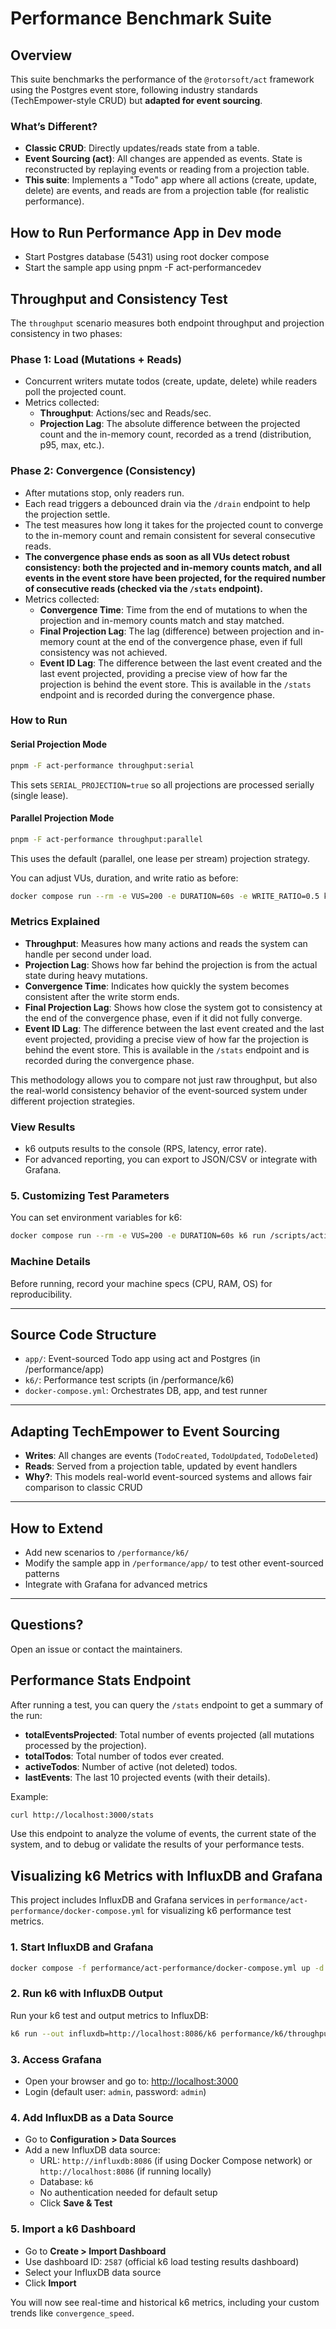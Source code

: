 # Performance Benchmark Suite

## Overview

This suite benchmarks the performance of the `@rotorsoft/act` framework using the Postgres event store, following industry standards (TechEmpower-style CRUD) but **adapted for event sourcing**.

### What’s Different?

- **Classic CRUD**: Directly updates/reads state from a table.
- **Event Sourcing (act)**: All changes are appended as events. State is reconstructed by replaying events or reading from a projection table.
- **This suite**: Implements a "Todo" app where all actions (create, update, delete) are events, and reads are from a projection table (for realistic performance).

## How to Run Performance App in Dev mode

- Start Postgres database (5431) using root docker compose
- Start the sample app using pnpm -F act-performancedev

## Throughput and Consistency Test

The `throughput` scenario measures both endpoint throughput and projection consistency in two phases:

### Phase 1: Load (Mutations + Reads)

- Concurrent writers mutate todos (create, update, delete) while readers poll the projected count.
- Metrics collected:
  - **Throughput**: Actions/sec and Reads/sec.
  - **Projection Lag**: The absolute difference between the projected count and the in-memory count, recorded as a trend (distribution, p95, max, etc.).

### Phase 2: Convergence (Consistency)

- After mutations stop, only readers run.
- Each read triggers a debounced drain via the `/drain` endpoint to help the projection settle.
- The test measures how long it takes for the projected count to converge to the in-memory count and remain consistent for several consecutive reads.
- **The convergence phase ends as soon as all VUs detect robust consistency: both the projected and in-memory counts match, and all events in the event store have been projected, for the required number of consecutive reads (checked via the `/stats` endpoint).**
- Metrics collected:
  - **Convergence Time**: Time from the end of mutations to when the projection and in-memory counts match and stay matched.
  - **Final Projection Lag**: The lag (difference) between projection and in-memory count at the end of the convergence phase, even if full consistency was not achieved.
  - **Event ID Lag**: The difference between the last event created and the last event projected, providing a precise view of how far the projection is behind the event store. This is available in the `/stats` endpoint and is recorded during the convergence phase.

### How to Run

#### Serial Projection Mode

```sh
pnpm -F act-performance throughput:serial
```

This sets `SERIAL_PROJECTION=true` so all projections are processed serially (single lease).

#### Parallel Projection Mode

```sh
pnpm -F act-performance throughput:parallel
```

This uses the default (parallel, one lease per stream) projection strategy.

You can adjust VUs, duration, and write ratio as before:

```sh
docker compose run --rm -e VUS=200 -e DURATION=60s -e WRITE_RATIO=0.5 k6 run /scripts/throughput.js
```

### Metrics Explained

- **Throughput**: Measures how many actions and reads the system can handle per second under load.
- **Projection Lag**: Shows how far behind the projection is from the actual state during heavy mutations.
- **Convergence Time**: Indicates how quickly the system becomes consistent after the write storm ends.
- **Final Projection Lag**: Shows how close the system got to consistency at the end of the convergence phase, even if it did not fully converge.
- **Event ID Lag**: The difference between the last event created and the last event projected, providing a precise view of how far the projection is behind the event store. This is available in the `/stats` endpoint and is recorded during the convergence phase.

This methodology allows you to compare not just raw throughput, but also the real-world consistency behavior of the event-sourced system under different projection strategies.

### View Results

- k6 outputs results to the console (RPS, latency, error rate).
- For advanced reporting, you can export to JSON/CSV or integrate with Grafana.

### 5. Customizing Test Parameters

You can set environment variables for k6:

```sh
docker compose run --rm -e VUS=200 -e DURATION=60s k6 run /scripts/actions.js
```

### Machine Details

Before running, record your machine specs (CPU, RAM, OS) for reproducibility.

---

## Source Code Structure

- `app/`: Event-sourced Todo app using act and Postgres (in /performance/app)
- `k6/`: Performance test scripts (in /performance/k6)
- `docker-compose.yml`: Orchestrates DB, app, and test runner

---

## Adapting TechEmpower to Event Sourcing

- **Writes**: All changes are events (`TodoCreated`, `TodoUpdated`, `TodoDeleted`)
- **Reads**: Served from a projection table, updated by event handlers
- **Why?**: This models real-world event-sourced systems and allows fair comparison to classic CRUD

---

## How to Extend

- Add new scenarios to `/performance/k6/`
- Modify the sample app in `/performance/app/` to test other event-sourced patterns
- Integrate with Grafana for advanced metrics

---

## Questions?

Open an issue or contact the maintainers.

## Performance Stats Endpoint

After running a test, you can query the `/stats` endpoint to get a summary of the run:

- **totalEventsProjected**: Total number of events projected (all mutations processed by the projection).
- **totalTodos**: Total number of todos ever created.
- **activeTodos**: Number of active (not deleted) todos.
- **lastEvents**: The last 10 projected events (with their details).

Example:

```sh
curl http://localhost:3000/stats
```

Use this endpoint to analyze the volume of events, the current state of the system, and to debug or validate the results of your performance tests.

## Visualizing k6 Metrics with InfluxDB and Grafana

This project includes InfluxDB and Grafana services in `performance/act-performance/docker-compose.yml` for visualizing k6 performance test metrics.

### 1. Start InfluxDB and Grafana

```sh
docker compose -f performance/act-performance/docker-compose.yml up -d influxdb grafana
```

### 2. Run k6 with InfluxDB Output

Run your k6 test and output metrics to InfluxDB:

```sh
k6 run --out influxdb=http://localhost:8086/k6 performance/k6/throughput.js
```

### 3. Access Grafana

- Open your browser and go to: [http://localhost:3000](http://localhost:3000)
- Login (default user: `admin`, password: `admin`)

### 4. Add InfluxDB as a Data Source

- Go to **Configuration > Data Sources**
- Add a new InfluxDB data source:
  - URL: `http://influxdb:8086` (if using Docker Compose network) or `http://localhost:8086` (if running locally)
  - Database: `k6`
  - No authentication needed for default setup
  - Click **Save & Test**

### 5. Import a k6 Dashboard

- Go to **Create > Import Dashboard**
- Use dashboard ID: `2587` (official k6 load testing results dashboard)
- Select your InfluxDB data source
- Click **Import**

You will now see real-time and historical k6 metrics, including your custom trends like `convergence_speed`.
